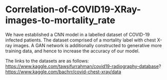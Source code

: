 # Correlation-of-COVID19-XRay-images-to-mortality_rate
We have established a CNN model in a labelled dataset of COVID-19 infected patients. The dataset comprised of a mortality label with chest X-ray images. A GAN network is additionally constructed to generative more training data, and hence to increase the accuracy of our model. 

The links to the datasets are as follows:
https://www.kaggle.com/tawsifurrahman/covid19-radiography-database? <br/>
https://www.kaggle.com/bachrr/covid-chest-xray/data
